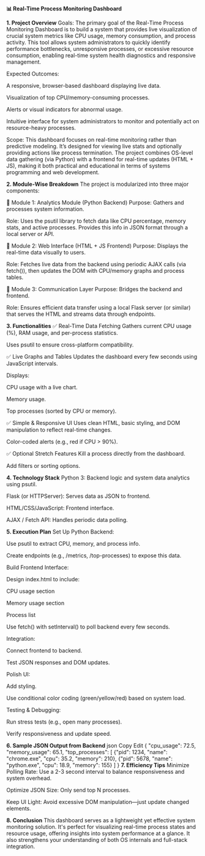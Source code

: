 **📊 Real-Time Process Monitoring Dashboard**

**1. Project Overview**
Goals:
The primary goal of the Real-Time Process Monitoring Dashboard is to build a system that provides live visualization of crucial system metrics like CPU usage, memory consumption, and process activity. This tool allows system administrators to quickly identify performance bottlenecks, unresponsive processes, or excessive resource consumption, enabling real-time system health diagnostics and responsive management.

Expected Outcomes:

A responsive, browser-based dashboard displaying live data.

Visualization of top CPU/memory-consuming processes.

Alerts or visual indicators for abnormal usage.

Intuitive interface for system administrators to monitor and potentially act on resource-heavy processes.

Scope:
This dashboard focuses on real-time monitoring rather than predictive modeling. It’s designed for viewing live stats and optionally providing actions like process termination. The project combines OS-level data gathering (via Python) with a frontend for real-time updates (HTML + JS), making it both practical and educational in terms of systems programming and web development.

**2. Module-Wise Breakdown**
The project is modularized into three major components:

🔹 Module 1: Analytics Module (Python Backend)
Purpose: Gathers and processes system information.

Role: Uses the psutil library to fetch data like CPU percentage, memory stats, and active processes. Provides this info in JSON format through a local server or API.

🔹 Module 2: Web Interface (HTML + JS Frontend)
Purpose: Displays the real-time data visually to users.

Role: Fetches live data from the backend using periodic AJAX calls (via fetch()), then updates the DOM with CPU/memory graphs and process tables.

🔹 Module 3: Communication Layer
Purpose: Bridges the backend and frontend.

Role: Ensures efficient data transfer using a local Flask server (or similar) that serves the HTML and streams data through endpoints.

**3. Functionalities**
✅ Real-Time Data Fetching
Gathers current CPU usage (%), RAM usage, and per-process statistics.

Uses psutil to ensure cross-platform compatibility.

✅ Live Graphs and Tables
Updates the dashboard every few seconds using JavaScript intervals.

Displays:

CPU usage with a live chart.

Memory usage.

Top processes (sorted by CPU or memory).

✅ Simple & Responsive UI
Uses clean HTML, basic styling, and DOM manipulation to reflect real-time changes.

Color-coded alerts (e.g., red if CPU > 90%).

✅ Optional Stretch Features
Kill a process directly from the dashboard.

Add filters or sorting options.

**4. Technology Stack**
Python 3: Backend logic and system data analytics using psutil.

Flask (or HTTPServer): Serves data as JSON to frontend.

HTML/CSS/JavaScript: Frontend interface.

AJAX / Fetch API: Handles periodic data polling.

**5. Execution Plan**
Set Up Python Backend:

Use psutil to extract CPU, memory, and process info.

Create endpoints (e.g., /metrics, /top-processes) to expose this data.

Build Frontend Interface:

Design index.html to include:

CPU usage section

Memory usage section

Process list

Use fetch() with setInterval() to poll backend every few seconds.

Integration:

Connect frontend to backend.

Test JSON responses and DOM updates.

Polish UI:

Add styling.

Use conditional color coding (green/yellow/red) based on system load.

Testing & Debugging:

Run stress tests (e.g., open many processes).

Verify responsiveness and update speed.

**6. Sample JSON Output from Backend**
json
Copy
Edit
{
  "cpu_usage": 72.5,
  "memory_usage": 65.1,
  "top_processes": [
    {"pid": 1234, "name": "chrome.exe", "cpu": 35.2, "memory": 210},
    {"pid": 5678, "name": "python.exe", "cpu": 18.9, "memory": 155}
  ]
}
**7. Efficiency Tips**
Minimize Polling Rate: Use a 2-3 second interval to balance responsiveness and system overhead.

Optimize JSON Size: Only send top N processes.

Keep UI Light: Avoid excessive DOM manipulation—just update changed elements.

**8. Conclusion**
This dashboard serves as a lightweight yet effective system monitoring solution. It's perfect for visualizing real-time process states and resource usage, offering insights into system performance at a glance. It also strengthens your understanding of both OS internals and full-stack integration.
